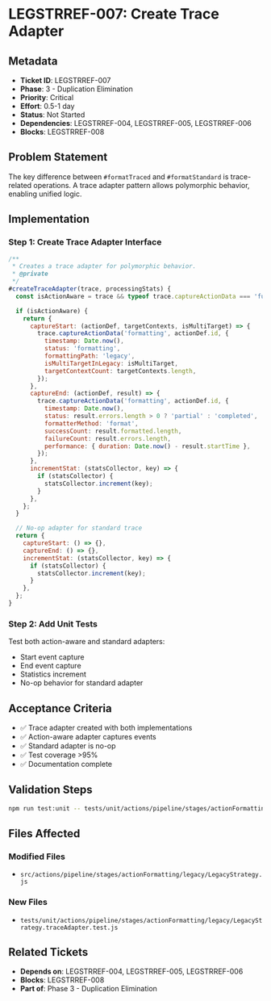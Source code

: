 # LEGSTRREF-007: Create Trace Adapter

## Metadata
- **Ticket ID**: LEGSTRREF-007
- **Phase**: 3 - Duplication Elimination
- **Priority**: Critical
- **Effort**: 0.5-1 day
- **Status**: Not Started
- **Dependencies**: LEGSTRREF-004, LEGSTRREF-005, LEGSTRREF-006
- **Blocks**: LEGSTRREF-008

## Problem Statement

The key difference between `#formatTraced` and `#formatStandard` is trace-related operations. A trace adapter pattern allows polymorphic behavior, enabling unified logic.

## Implementation

### Step 1: Create Trace Adapter Interface

```javascript
/**
 * Creates a trace adapter for polymorphic behavior.
 * @private
 */
#createTraceAdapter(trace, processingStats) {
  const isActionAware = trace && typeof trace.captureActionData === 'function';

  if (isActionAware) {
    return {
      captureStart: (actionDef, targetContexts, isMultiTarget) => {
        trace.captureActionData('formatting', actionDef.id, {
          timestamp: Date.now(),
          status: 'formatting',
          formattingPath: 'legacy',
          isMultiTargetInLegacy: isMultiTarget,
          targetContextCount: targetContexts.length,
        });
      },
      captureEnd: (actionDef, result) => {
        trace.captureActionData('formatting', actionDef.id, {
          timestamp: Date.now(),
          status: result.errors.length > 0 ? 'partial' : 'completed',
          formatterMethod: 'format',
          successCount: result.formatted.length,
          failureCount: result.errors.length,
          performance: { duration: Date.now() - result.startTime },
        });
      },
      incrementStat: (statsCollector, key) => {
        if (statsCollector) {
          statsCollector.increment(key);
        }
      },
    };
  }

  // No-op adapter for standard trace
  return {
    captureStart: () => {},
    captureEnd: () => {},
    incrementStat: (statsCollector, key) => {
      if (statsCollector) {
        statsCollector.increment(key);
      }
    },
  };
}
```

### Step 2: Add Unit Tests

Test both action-aware and standard adapters:
- Start event capture
- End event capture
- Statistics increment
- No-op behavior for standard adapter

## Acceptance Criteria

- ✅ Trace adapter created with both implementations
- ✅ Action-aware adapter captures events
- ✅ Standard adapter is no-op
- ✅ Test coverage >95%
- ✅ Documentation complete

## Validation Steps

```bash
npm run test:unit -- tests/unit/actions/pipeline/stages/actionFormatting/legacy/LegacyStrategy.traceAdapter.test.js
```

## Files Affected

### Modified Files
- `src/actions/pipeline/stages/actionFormatting/legacy/LegacyStrategy.js`

### New Files
- `tests/unit/actions/pipeline/stages/actionFormatting/legacy/LegacyStrategy.traceAdapter.test.js`

## Related Tickets
- **Depends on**: LEGSTRREF-004, LEGSTRREF-005, LEGSTRREF-006
- **Blocks**: LEGSTRREF-008
- **Part of**: Phase 3 - Duplication Elimination
